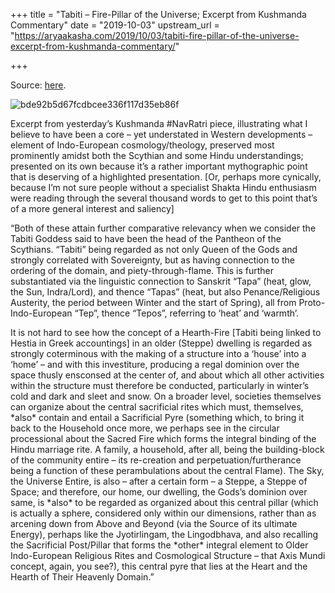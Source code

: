+++
title = "Tabiti – Fire-Pillar of the Universe; Excerpt from Kushmanda Commentary"
date = "2019-10-03"
upstream_url = "https://aryaakasha.com/2019/10/03/tabiti-fire-pillar-of-the-universe-excerpt-from-kushmanda-commentary/"

+++

Source: [here](https://aryaakasha.com/2019/10/03/tabiti-fire-pillar-of-the-universe-excerpt-from-kushmanda-commentary/).

![bde92b5d67fcdbcee336f117d35eb86f](https://aryaakasha.files.wordpress.com/2019/10/bde92b5d67fcdbcee336f117d35eb86f.jpg?w=676)

Excerpt from yesterday’s Kushmanda #NavRatri piece, illustrating what I believe to have been a core – yet understated in Western developments – element of Indo-European cosmology/theology, preserved most prominently amidst both the Scythian and some Hindu understandings; presented on its own because it’s a rather important mythographic point that is deserving of a highlighted presentation. \[Or, perhaps more cynically, because I’m not sure people without a specialist Shakta Hindu enthusiasm were reading through the several thousand words to get to this point that’s of a more general interest and saliency\]

“Both of these attain further comparative relevancy when we consider the Tabiti Goddess said to have been the head of the Pantheon of the Scythians. “Tabiti” being regarded as not only Queen of the Gods and strongly correlated with Sovereignty, but as having connection to the ordering of the domain, and piety-through-flame. This is further substantiated via the linguistic connection to Sanskrit “Tapa” (heat, glow, the Sun, Indra/Lord), and thence “Tapas” (heat, but also Penance/Religious Austerity, the period between Winter and the start of Spring), all from Proto-Indo-European “Tep”, thence “Tepos”, referring to ‘heat’ and ‘warmth’.

It is not hard to see how the concept of a Hearth-Fire \[Tabiti being linked to Hestia in Greek accountings\] in an older (Steppe) dwelling is regarded as strongly coterminous with the making of a structure into a ‘house’ into a ‘home’ – and with this investiture, producing a regal dominion over the space thusly ensconsed at the center of, and about which all other activities within the structure must therefore be conducted, particularly in winter’s cold and dark and sleet and snow. On a broader level, societies themselves can organize about the central sacrificial rites which must, themselves, \*also\* contain and entail a Sacrificial Pyre (something which, to bring it back to the Household once more, we perhaps see in the circular processional about the Sacred Fire which forms the integral binding of the Hindu marriage rite. A family, a household, after all, being the building-block of the community entire – its re-creation and perpetuation/furtherance being a function of these perambulations about the central Flame). The Sky, the Universe Entire, is also – after a certain form – a Steppe, a Steppe of Space; and therefore, our home, our dwelling, the Gods’s dominion over same, is \*also\* to be regarded as organized about this central pillar (which is actually a sphere, considered only within our dimensions, rather than as arcening down from Above and Beyond (via the Source of its ultimate Energy), perhaps like the Jyotirlingam, the Lingodbhava, and also recalling the Sacrificial Post/Pillar that forms the \*other\* integral element to Older Indo-European Religious Rites and Cosmological Structure – that Axis Mundi concept, again, you see?), this central pyre that lies at the Heart and the Hearth of Their Heavenly Domain.”

